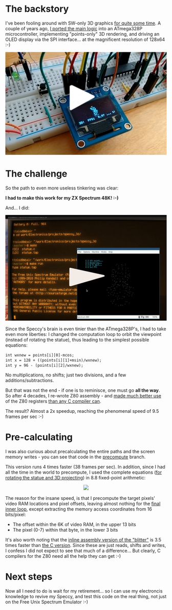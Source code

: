 # The backstory

I've been fooling around with SW-only 3D graphics
[for quite some time](https://www.thanassis.space/renderer.html).
A couple of years ago, [I ported the main logic](https://github.com/ttsiodras/3D-on-an-ATmega328p/)
into an ATmega328P microcontroller, implementing "points-only" 3D rendering,
and driving an OLED display via the SPI interface...  at the
magnificent resolution of 128x64 :-)

<center>
<a href="https://youtu.be/nsqmnkfZtSw" target="_blank">
<img src="contrib/3DFX.jpg">
</a>
</center>

# The challenge

So the path to even more useless tinkering was clear:

**I had to make this work for my ZX Spectrum 48K! :-)**

And... I did:

<center>
<a href="https://youtu.be/Zdb0Jd97Hzw" target="_blank">
<img src="contrib/speccy3d.jpg">
</a>
</center>

Since the Speccy's brain is even tinier than the ATmega328P's, 
I had to take even more liberties:  I changed the computation
loop to orbit the viewpoint (instead of rotating the statue),
thus leading to the simplest possible equations:

    int wxnew = points[i][0]-mcos;
    int x = 128 + ((points[i][1]+msin)/wxnew);
    int y = 96 - (points[i][2]/wxnew);

No multiplications, no shifts; just two divisions, and a 
few additions/subtractions.

But that was not the end - if one is to reminisce, one must go **all the way**.
So after 4 decades, I re-wrote Z80 assembly - and [made much better use](https://github.com/ttsiodras/3D-on-a-ZX-Spectrum-48K/blob/master/statue.c#L46) of the Z80 registers [than any C compiler can](https://retrocomputing.stackexchange.com/questions/6095/).

The result? Almost a 2x speedup, reaching the phenomenal speed of 9.5 frames per sec :-)

# Pre-calculating

I was also curious about precalculating the entire paths and the
screen memory writes - you can see that code in the
[precompute](https://github.com/ttsiodras/3D-on-a-ZX-Spectrum-48K/tree/precompute)
branch.

This version runs 4 times faster (38 frames per sec). In addition,
since I had all the time in the world to precompute, I used the
complete equations ([for rotating the statue and 3D projecting](https://github.com/ttsiodras/3D-on-a-ZX-Spectrum-48K/blob/precompute/statue.c#L42))
in 8.8 fixed-point arithmetic:

<center>
<img src="https://raw.githubusercontent.com/ttsiodras/3D-on-a-ZX-Spectrum-48K/precompute/contrib/linear_algebra.png">
</center>

The reason for the insane speed, is that I precompute the target pixels'
video RAM locations and pixel offsets, leaving almost nothing for the
[final inner loop](https://github.com/ttsiodras/3D-on-a-ZX-Spectrum-48K/blob/precompute/statue.c#L172),
except extracting the memory access coordinates from 16 bits/pixel:

- The offset within the 6K of video RAM, in the upper 13 bits
- The pixel (0-7) within that byte, in the lower 3 bits

It's also worth noting that the [inline assembly version of the "blitter"](https://github.com/ttsiodras/3D-on-a-ZX-Spectrum-48K/blob/precompute/statue.c#L91) is 3.5 times faster than [the C version](https://github.com/ttsiodras/3D-on-a-ZX-Spectrum-48K/blob/precompute/statue.c#L168). Since these are just reads, shifts and writes, I confess I did not expect to see that much of a difference... But clearly, C compilers for the Z80 need all the help they can get :-)

# Next steps

Now all I need to do is wait for my retirement... so I can use
my electroncis knowledge to revive my Speccy, and test this code
on the real thing, not just on the Free Unix Spectrum Emulator :-)
